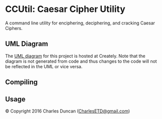 # CCUtil: Caesar Cipher Utility
A command line utility for enciphering, deciphering, and cracking Caesar Ciphers.

## UML Diagram
The <a href="https://creately.com/diagram/ijdk9blp1/PtoZQMSObbDN1fG1mCMRB4c7mfQ%3D" target="_blank">UML diagram</a> for this project is hosted at Creately. Note that the diagram is not generated from code and thus changes to the code will not be reflected in the UML or vice versa.

## Compiling

## Usage

© Copyright 2016 Charles Duncan (CharlesETD@gmail.com)
